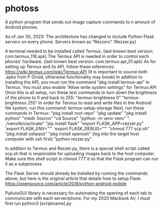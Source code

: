 # photoss
A python program that sends out image capture commands to n amount of Android phones.

As of Jan 30, 2023: The architecture has changed to include Python Flask servers on every phone.
Servers known as "Rezzers" (Rezzer.py)

A terminal needed to be installed called Termux. (last known best version: com.termux_118.apk)
The Termux API is needed in order to control each phones' hardware. (last known best version: com.termux.api_51.apk)
As for setting up Termux and its API, follow these references:
https://wiki.termux.com/wiki/Termux:API
(It is important to source both .apks from F-Droid, otherwise functionality may break)
In addition to installing the API, you must run the command "pkg install termux-api" in Termux.
You must also enable "Allow write system settings" for Termux:API
Once this is all setup, run these test commands to turn down the brightness of the phone to 0 and back to 255:
"termux-brightness 0"
"termux-brightness 255"
In order for Termux to read and write files in the Android file system, run this command: termux-setup-storage
Next, run these commands in Termux:
"pkg install root-repo"
"pkg update"
"pkg install python"
"mkdir Source"
"cd Source"
"python -m venv venv"
". ./venv/bin/activate"
"pip install flask"
"export FLASK_APP=rezzer.py"
'export FLASK_ENV=""'
'export FLASK_DEBUG=""'
"chmod 777 scp.sh"
"pkg install sshpass"
"pkg install openssh"
(log into the target host computer with ssh first)
"python rezzer.py"

In addition to Termux and Rezzer.py, there is a special shell script called scp.sh that is responsible for uploading images
back to the host computer. Make sure this shell script is chmod 777'd so that the Flask program can run it as a subprocess.

The Flask Server should already be installed by running the commands above, but here is the original article that details how to setup Flask:
https://opensource.com/article/20/8/python-android-mobile

PyAutoGUI library is necessary for automating the opening of each tab to communicate with each server/phone.
For my 2020 Macbook Air, I must first run python3 [scriptname].py
